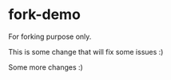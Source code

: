 # fork-demo

For forking purpose only.

This is some change that will fix some issues :)

Some more changes :)
